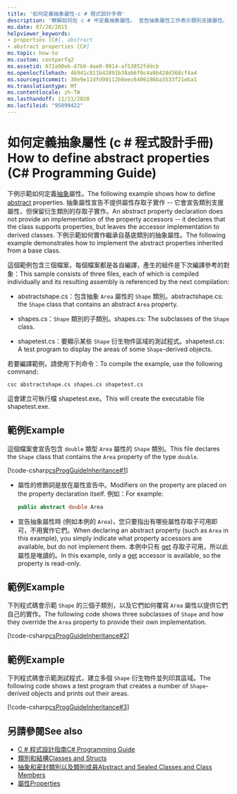 ```yaml
---
title: '如何定義抽象屬性-c # 程式設計手冊'
description: '瞭解如何在 c # 中定義抽象屬性。 宣告抽象屬性工作表示類別支援屬性。 衍生的類別會執行存取子。'
ms.date: 07/20/2015
helpviewer_keywords:
- properties [C#], abstract
- abstract properties [C#]
ms.topic: how-to
ms.custom: contperfq2
ms.assetid: 672a90eb-47b9-4ae0-9914-af53852fddcb
ms.openlocfilehash: 46941c811b42891b38ab6f0c4a9b428d368cf4a4
ms.sourcegitcommit: 30e9e11dfd90112b8eec6406186ba3533f21eba1
ms.translationtype: MT
ms.contentlocale: zh-TW
ms.lasthandoff: 11/21/2020
ms.locfileid: "95099422"
---
```

# <a name="how-to-define-abstract-properties-c-programming-guide"></a><span data-ttu-id="8d7a2-105">如何定義抽象屬性 (c # 程式設計手冊) </span><span class="sxs-lookup"><span data-stu-id="8d7a2-105">How to define abstract properties (C# Programming Guide)</span></span>

<span data-ttu-id="8d7a2-106">下例示範如何定義[抽象](../../language-reference/keywords/abstract.md)屬性。</span><span class="sxs-lookup"><span data-stu-id="8d7a2-106">The following example shows how to define [abstract](../../language-reference/keywords/abstract.md) properties.</span></span> <span data-ttu-id="8d7a2-107">抽象屬性宣告不提供屬性存取子實作 -- 它會宣告類別支援屬性，但保留衍生類別的存取子實作。</span><span class="sxs-lookup"><span data-stu-id="8d7a2-107">An abstract property declaration does not provide an implementation of the property accessors -- it declares that the class supports properties, but leaves the accessor implementation to derived classes.</span></span> <span data-ttu-id="8d7a2-108">下例示範如何實作繼承自基底類別的抽象屬性。</span><span class="sxs-lookup"><span data-stu-id="8d7a2-108">The following example demonstrates how to implement the abstract properties inherited from a base class.</span></span>  
  
 <span data-ttu-id="8d7a2-109">這個範例包含三個檔案，每個檔案都是各自編譯，產生的組件是下次編譯參考的對象：</span><span class="sxs-lookup"><span data-stu-id="8d7a2-109">This sample consists of three files, each of which is compiled individually and its resulting assembly is referenced by the next compilation:</span></span>  
  
- <span data-ttu-id="8d7a2-110">abstractshape.cs：包含抽象 `Area` 屬性的 `Shape` 類別。</span><span class="sxs-lookup"><span data-stu-id="8d7a2-110">abstractshape.cs: the `Shape` class that contains an abstract `Area` property.</span></span>  
  
- <span data-ttu-id="8d7a2-111">shapes.cs：`Shape` 類別的子類別。</span><span class="sxs-lookup"><span data-stu-id="8d7a2-111">shapes.cs: The subclasses of the `Shape` class.</span></span>  
  
- <span data-ttu-id="8d7a2-112">shapetest.cs：要顯示某些 `Shape` 衍生物件區域的測試程式。</span><span class="sxs-lookup"><span data-stu-id="8d7a2-112">shapetest.cs: A test program to display the areas of some `Shape`-derived objects.</span></span>  
  
 <span data-ttu-id="8d7a2-113">若要編譯範例，請使用下列命令：</span><span class="sxs-lookup"><span data-stu-id="8d7a2-113">To compile the example, use the following command:</span></span>  
  
 `csc abstractshape.cs shapes.cs shapetest.cs`  
  
 <span data-ttu-id="8d7a2-114">這會建立可執行檔 shapetest.exe。</span><span class="sxs-lookup"><span data-stu-id="8d7a2-114">This will create the executable file shapetest.exe.</span></span>  
  
## <a name="example"></a><span data-ttu-id="8d7a2-115">範例</span><span class="sxs-lookup"><span data-stu-id="8d7a2-115">Example</span></span>  

 <span data-ttu-id="8d7a2-116">這個檔案會宣告包含 `double` 類型 `Area` 屬性的 `Shape` 類別。</span><span class="sxs-lookup"><span data-stu-id="8d7a2-116">This file declares the `Shape` class that contains the `Area` property of the type `double`.</span></span>  
  
 [!code-csharp[csProgGuideInheritance#1](~/samples/snippets/csharp/VS_Snippets_VBCSharp/csProgGuideInheritance/CS/Inheritance.cs#1)]  
  
- <span data-ttu-id="8d7a2-117">屬性的修飾詞是放在屬性宣告中。</span><span class="sxs-lookup"><span data-stu-id="8d7a2-117">Modifiers on the property are placed on the property declaration itself.</span></span> <span data-ttu-id="8d7a2-118">例如：</span><span class="sxs-lookup"><span data-stu-id="8d7a2-118">For example:</span></span>  
  
    ```csharp  
    public abstract double Area  
    ```  
  
- <span data-ttu-id="8d7a2-119">宣告抽象屬性時 (例如本例的 `Area`)，您只要指出有哪些屬性存取子可用即可，不用實作它們。</span><span class="sxs-lookup"><span data-stu-id="8d7a2-119">When declaring an abstract property (such as `Area` in this example), you simply indicate what property accessors are available, but do not implement them.</span></span> <span data-ttu-id="8d7a2-120">本例中只有 [get](../../language-reference/keywords/get.md) 存取子可用，所以此屬性是唯讀的。</span><span class="sxs-lookup"><span data-stu-id="8d7a2-120">In this example, only a [get](../../language-reference/keywords/get.md) accessor is available, so the property is read-only.</span></span>  
  
## <a name="example"></a><span data-ttu-id="8d7a2-121">範例</span><span class="sxs-lookup"><span data-stu-id="8d7a2-121">Example</span></span>  

 <span data-ttu-id="8d7a2-122">下列程式碼會示範 `Shape` 的三個子類別，以及它們如何覆寫 `Area` 屬性以提供它們自己的實作。</span><span class="sxs-lookup"><span data-stu-id="8d7a2-122">The following code shows three subclasses of `Shape` and how they override the `Area` property to provide their own implementation.</span></span>  
  
 [!code-csharp[csProgGuideInheritance#2](~/samples/snippets/csharp/VS_Snippets_VBCSharp/csProgGuideInheritance/CS/Inheritance.cs#2)]  
  
## <a name="example"></a><span data-ttu-id="8d7a2-123">範例</span><span class="sxs-lookup"><span data-stu-id="8d7a2-123">Example</span></span>  

 <span data-ttu-id="8d7a2-124">下列程式碼會示範測試程式，建立多個 `Shape` 衍生物件並列印其區域。</span><span class="sxs-lookup"><span data-stu-id="8d7a2-124">The following code shows a test program that creates a number of `Shape`-derived objects and prints out their areas.</span></span>  
  
 [!code-csharp[csProgGuideInheritance#3](~/samples/snippets/csharp/VS_Snippets_VBCSharp/csProgGuideInheritance/CS/Inheritance.cs#3)]  
  
## <a name="see-also"></a><span data-ttu-id="8d7a2-125">另請參閱</span><span class="sxs-lookup"><span data-stu-id="8d7a2-125">See also</span></span>

- [<span data-ttu-id="8d7a2-126">C # 程式設計指南</span><span class="sxs-lookup"><span data-stu-id="8d7a2-126">C# Programming Guide</span></span>](../index.md)
- [<span data-ttu-id="8d7a2-127">類別和結構</span><span class="sxs-lookup"><span data-stu-id="8d7a2-127">Classes and Structs</span></span>](./index.md)
- [<span data-ttu-id="8d7a2-128">抽象和密封類別以及類別成員</span><span class="sxs-lookup"><span data-stu-id="8d7a2-128">Abstract and Sealed Classes and Class Members</span></span>](./abstract-and-sealed-classes-and-class-members.md)
- [<span data-ttu-id="8d7a2-129">屬性</span><span class="sxs-lookup"><span data-stu-id="8d7a2-129">Properties</span></span>](./properties.md)
